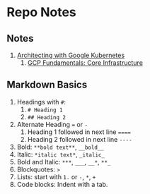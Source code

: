 # Repo Notes

## Notes
1. [Architecting with Google Kubernetes](Architecting%20with%20Google%20Kubernetes%20Engine)
   1. [GCP Fundamentals: Core Infrastructure](Architecting%20with%20Google%20Kubernetes%20Engine/Google%20Cloud%20Platform%20Fundamentals-Core%20Infrastructure.md)

## Markdown Basics
1. Headings with `#`:
   1. `# Heading 1`
   2. `## Heading 2`
2. Alternate Heading `=` or `-`
   1. Heading 1 followed in next line `====`
   2. Heading 2 followed in next line `----`
3. Bold: `**bold text**`, `__bold__`
4. Italic: `*italic text*`, `_italic_`
5. Bold and Italic: `***`, `___`, `__*`, `**_`
6. Blockquotes: `>`
7. Lists: start with `1.` or `-`, `*`, `+`
8. Code blocks: Indent with a tab. 